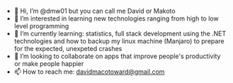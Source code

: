 - 👋 Hi, I’m @dmw01 but you can call me David or Makoto
- 👀 I’m interested in learning new technologies ranging from high to low level programming
- 🌱 I’m currently learning: statistics, full stack development using the .NET technologies and how to backup my linux machine (Manjaro) to prepare for the expected, unexpeted crashes
- 💞️ I’m looking to collaborate on apps that improve people's productivity or make people happier 
- 📫 How to reach me: davidmacotoward@gmail.com

<!---
dmw01/dmw01 is a ✨ special ✨ repository because its `README.md` (this file) appears on your GitHub profile.
You can click the Preview link to take a look at your changes.
--->
